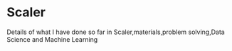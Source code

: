# Scaler
Details of what I have done so far in Scaler,materials,problem solving,Data Science and Machine Learning
